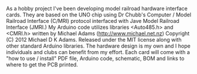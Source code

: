 As a hobby project I've been developing model railroad hardware interface cards. They are based on the UNO chip using Dr Chubb's Computer / Model Railroad Interface (C/MRI) protocol interfaced with Jave Model Railroad Interface (JMRI.) 
My Arduino code utilizes libraries <Auto485.h> and <CMRI.h> written by Michael Adams (http://www.michael.net.nz) Copyright (C) 2012 Michael D K Adams. Released under the MIT license along with other standard Arduino libraries. 
The hardware design is my own and I hope individuals and clubs can benefit from my effort. Each card will come with a "how to use / install" PDF file, Arduino code, schematic, BOM and links to where to get the PCB printed.
